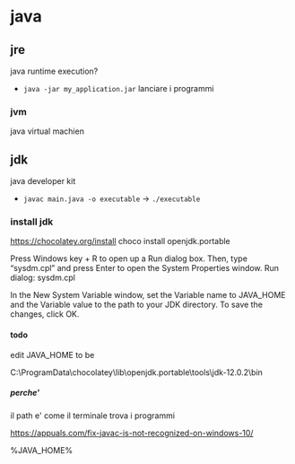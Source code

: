 # java


## jre
java runtime execution?
- `java -jar my_application.jar`
lanciare i programmi
### jvm
java virtual machien

## jdk
java developer kit
- `javac main.java -o executable`
  -> `./executable`

### install jdk
https://chocolatey.org/install
choco install openjdk.portable

Press Windows key + R to open up a Run dialog box. Then, type “sysdm.cpl” and press Enter to open the System Properties window.
Run dialog: sysdm.cpl

In the New System Variable window, set the Variable name to JAVA_HOME and the Variable value to the path to your JDK directory. To save the changes, click OK.

#### todo
edit JAVA_HOME to be 

C:\ProgramData\chocolatey\lib\openjdk.portable\tools\jdk-12.0.2\bin

##### perche'
il path e' come il terminale trova i programmi

https://appuals.com/fix-javac-is-not-recognized-on-windows-10/

%JAVA_HOME%